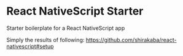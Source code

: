 # React NativeScript Starter

Starter boilerplate for a React NativeScript app

Simply the results of following: https://github.com/shirakaba/react-nativescript#setup